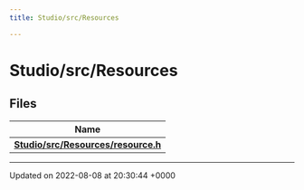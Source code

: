 ```yaml
---
title: Studio/src/Resources

---
```


# Studio/src/Resources



## Files

| Name           |
| -------------- |
| **[Studio/src/Resources/resource.h](../Files/resource_8h.md#file-resource.h)**  |






-------------------------------

Updated on 2022-08-08 at 20:30:44 +0000
